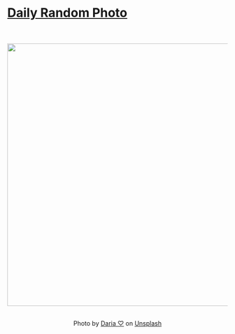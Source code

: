 # [Daily Random Photo](https://www.dailyrandomphoto.com/)

<div align="center">
  <br>
  <br>
  <a href="https://www.dailyrandomphoto.com/p/2025/2025-03-29/"><img src="https://images.unsplash.com/photo-1741439432848-ae1301dca116?crop=entropy&cs=tinysrgb&fit=max&fm=jpg&ixid=M3w3NzUwOHwwfDF8cmFuZG9tfHx8fHx8fHx8MTc0MzIwODk2M3w&ixlib=rb-4.0.3&q=80&w=1080" width="600px"></a>
  <br>
  <br>
  <p class="has-text-grey">Photo by <a href="https://unsplash.com/@rolig_basseng?utm_source=Daily%20Random%20Photo&amp;utm_medium=referral" target="_blank" rel="noopener noreferrer">Daria ♡</a> on <a href="https://unsplash.com/photos/a-hand-holds-a-bouquet-of-pink-tulips-VtM6-YbXZwY?utm_source=Daily%20Random%20Photo&amp;utm_medium=referral" target="_blank" rel="noopener noreferrer">Unsplash</a></p>
</div>
